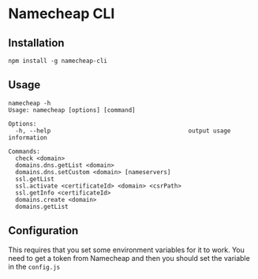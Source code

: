 # Namecheap CLI

## Installation

````
npm install -g namecheap-cli
````

## Usage

````
namecheap -h
Usage: namecheap [options] [command]

Options:
  -h, --help                                       output usage information

Commands:
  check <domain>
  domains.dns.getList <domain>
  domains.dns.setCustom <domain> [nameservers]
  ssl.getList
  ssl.activate <certificateId> <domain> <csrPath>
  ssl.getInfo <certificateId>
  domains.create <domain>
  domains.getList
````

## Configuration

This requires that you set some environment variables for it to work. You need to get a token from Namecheap and
then you should set the variable in the `config.js`


